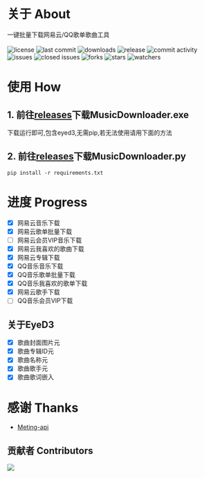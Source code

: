 # 关于 About
一键批量下载网易云/QQ歌单歌曲工具
<br><br>
<img src="https://img.shields.io/badge/license-MIT-blue.svg?longCache=true&style=flat-square" alt="license">
<img src="https://img.shields.io/github/last-commit/beadd/musicdownloader.svg?style=flat-square" alt="last commit">
<img src="https://img.shields.io/github/downloads/beadd/musicdownloader/total?style=flat-square" alt="downloads">
<img src="https://img.shields.io/github/v/release/beadd/musicdownloader?style=flat-square" alt="release">
<img src="https://img.shields.io/github/commit-activity/y/beadd/musicdownloader?style=flat-square" alt="commit activity">
<br>
<img src="https://img.shields.io/github/issues/beadd/musicdownloader?style=flat-square" alt="issues">
<img src="https://img.shields.io/github/issues-closed-raw/beadd/musicdownloader?style=flat-square" alt="closed issues">
<img src="https://img.shields.io/github/forks/beadd/musicdownloader?style=flat-square" alt="forks">
<img src="https://img.shields.io/github/stars/beadd/musicdownloader?style=flat-square" alt="stars">
<img src="https://img.shields.io/github/watchers/beadd/musicdownloader?style=flat-square" alt="watchers">

# 使用 How
## 1.  前往[releases](https://github.com/Beadd/MusicDownloader/releases)下载MusicDownloader.exe
下载运行即可,包含eyed3,无需pip,若无法使用请用下面的方法


## 2.  前往[releases](https://github.com/Beadd/MusicDownloader/releases)下载MusicDownloader.py

```
pip install -r requirements.txt
```

# 进度 Progress
- [x] 网易云音乐下载
- [x] 网易云歌单批量下载
- [ ] 网易云会员VIP音乐下载
- [x] 网易云我喜欢的歌曲下载 
- [x] 网易云专辑下载
- [x] QQ音乐音乐下载
- [x] QQ音乐歌单批量下载
- [x] QQ音乐我喜欢的歌单下载
- [x] 网易云歌手下载
- [ ] QQ音乐会员VIP下载

## 关于EyeD3
- [x] 歌曲封面图片元
- [x] 歌曲专辑ID元
- [x] 歌曲名称元
- [x] 歌曲歌手元
- [x] 歌曲歌词嵌入

# 感谢 Thanks
- [Meting-api](https://github.com/injahow/meting-api)
## 贡献者 Contributors
<a href="https://github.com/beadd/musicdownloader/graphs/contributors">
  <img src="https://contrib.rocks/image?repo=beadd/musicdownloader" />
</a>
